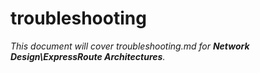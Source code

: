# troubleshooting

_This document will cover troubleshooting.md for **Network Design\ExpressRoute Architectures**._
